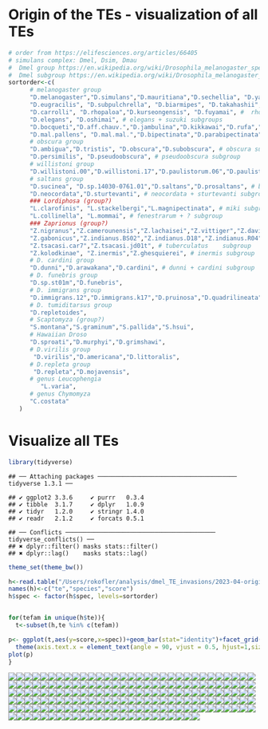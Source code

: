 Origin of the TEs - visualization of all TEs
================

``` r
# order from https://elifesciences.org/articles/66405
# simulans complex: Dmel, Dsim, Dmau
#  Dmel group https://en.wikipedia.org/wiki/Drosophila_melanogaster_species_group
#  Dmel subgroup https://en.wikipedia.org/wiki/Drosophila_melanogaster_species_subgroup
sortorder<-c( 
      # melanogaster group
      "D.melanogaster","D.simulans","D.mauritiana","D.sechellia", "D.yakuba", "D.teissieri.273.3","D.teissieri.ct02","D.erecta", # melanogaster subgroup
      "D.eugracilis", "D.subpulchrella", "D.biarmipes", "D.takahashii", "D.ficusphila", # several subroups
      "D.carrolli", "D.rhopaloa","D.kurseongensis", "D.fuyamai", #  rhopaloa subgroup
      "D.elegans", "D.oshimai", # elegans + suzuki subgroups
      "D.bocqueti","D.aff.chauv.","D.jambulina","D.kikkawai","D.rufa","D.triauraria", # montium subgroup
      "D.mal.pallens", "D.mal.mal.","D.bipectinata","D.parabipectinata","D.pseuan.pseuan.","D.pseuan.nigrens","D.ananassae","D.varians","D.ercepeae", # ananase subgroup
      # obscura group
      "D.ambigua","D.tristis", "D.obscura","D.subobscura", # obscura subgroup
      "D.persimilis", "D.pseudoobscura", # pseudoobscura subgroup
      # willistoni group 
      "D.willistoni.00","D.willistoni.17","D.paulistorum.06","D.paulistorum.12","D.tropicalis","D.insularis", "D.equinoxialis", # willistoni subgroup
      # saltans group
      "D.sucinea", "D.sp.14030-0761.01","D.saltans","D.prosaltans", # bocainensis + saltans subgroups
      "D.neocordata","D.sturtevanti", # neocordata + sturtevanti subgroup
      ### Lordiphosa (group?)
      "L.clarofinis", "L.stackelbergi","L.magnipectinata", # miki subgroup
      "L.collinella", "L.mommai", # fenestrarum + ? subgroup
      ### Zaprionus (group?)
      "Z.nigranus","Z.camerounensis","Z.lachaisei","Z.vittiger","Z.davidi","Z.taronus","Z.capensis", # vittiger subgroups
      "Z.gabonicus","Z.indianus.BS02","Z.indianus.D18","Z.indianus.R04","Z.indianus.V01","Z.africanus","Z.ornatus", # vittiger subgroup
      "Z.tsacasi.car7","Z.tsacasi.jd01t", # tuberculatus    subgroup
      "Z.kolodkinae", "Z.inermis","Z.ghesquierei", # inermis subgroup
      # D. cardini group
      "D.dunni","D.arawakana","D.cardini", # dunni + cardini subgroup
      # D. funebris group
      "D.sp.st01m","D.funebris",
      # D. immigrans group
      "D.immigrans.12","D.immigrans.k17","D.pruinosa","D.quadrilineata",
      # D. tumiditarsus group
      "D.repletoides",
      # Scaptomyza (group?)
      "S.montana","S.graminum","S.pallida","S.hsui",
      # Hawaiian Droso
      "D.sproati","D.murphyi","D.grimshawi",
      # D.virilis group
       "D.virilis","D.americana","D.littoralis",
      # D.repleta group
       "D.repleta","D.mojavensis",
      # genus Leucophengia
         "L.varia",
      # genus Chymomyza
      "C.costata"
   )
```

# Visualize all TEs

``` r
library(tidyverse)
```

    ## ── Attaching packages ─────────────────────────────────────── tidyverse 1.3.1 ──

    ## ✔ ggplot2 3.3.6     ✔ purrr   0.3.4
    ## ✔ tibble  3.1.7     ✔ dplyr   1.0.9
    ## ✔ tidyr   1.2.0     ✔ stringr 1.4.0
    ## ✔ readr   2.1.2     ✔ forcats 0.5.1

    ## ── Conflicts ────────────────────────────────────────── tidyverse_conflicts() ──
    ## ✖ dplyr::filter() masks stats::filter()
    ## ✖ dplyr::lag()    masks stats::lag()

``` r
theme_set(theme_bw())

h<-read.table("/Users/rokofler/analysis/dmel_TE_invasions/2023-04-origin-101-genomes-ro-2/te-species-score.txt",header=F)
names(h)<-c("te","species","score")
h$spec <- factor(h$spec, levels=sortorder)


for(tefam in unique(h$te)){
  t<-subset(h,te %in% c(tefam))

p<- ggplot(t,aes(y=score,x=spec))+geom_bar(stat="identity")+facet_grid(te~.)+
  theme(axis.text.x = element_text(angle = 90, vjust = 0.5, hjust=1,size=5))
plot(p)
}
```

![](03-101genomes-visualize-all_files/figure-gfm/unnamed-chunk-2-1.png)<!-- -->![](03-101genomes-visualize-all_files/figure-gfm/unnamed-chunk-2-2.png)<!-- -->![](03-101genomes-visualize-all_files/figure-gfm/unnamed-chunk-2-3.png)<!-- -->![](03-101genomes-visualize-all_files/figure-gfm/unnamed-chunk-2-4.png)<!-- -->![](03-101genomes-visualize-all_files/figure-gfm/unnamed-chunk-2-5.png)<!-- -->![](03-101genomes-visualize-all_files/figure-gfm/unnamed-chunk-2-6.png)<!-- -->![](03-101genomes-visualize-all_files/figure-gfm/unnamed-chunk-2-7.png)<!-- -->![](03-101genomes-visualize-all_files/figure-gfm/unnamed-chunk-2-8.png)<!-- -->![](03-101genomes-visualize-all_files/figure-gfm/unnamed-chunk-2-9.png)<!-- -->![](03-101genomes-visualize-all_files/figure-gfm/unnamed-chunk-2-10.png)<!-- -->![](03-101genomes-visualize-all_files/figure-gfm/unnamed-chunk-2-11.png)<!-- -->![](03-101genomes-visualize-all_files/figure-gfm/unnamed-chunk-2-12.png)<!-- -->![](03-101genomes-visualize-all_files/figure-gfm/unnamed-chunk-2-13.png)<!-- -->![](03-101genomes-visualize-all_files/figure-gfm/unnamed-chunk-2-14.png)<!-- -->![](03-101genomes-visualize-all_files/figure-gfm/unnamed-chunk-2-15.png)<!-- -->![](03-101genomes-visualize-all_files/figure-gfm/unnamed-chunk-2-16.png)<!-- -->![](03-101genomes-visualize-all_files/figure-gfm/unnamed-chunk-2-17.png)<!-- -->![](03-101genomes-visualize-all_files/figure-gfm/unnamed-chunk-2-18.png)<!-- -->![](03-101genomes-visualize-all_files/figure-gfm/unnamed-chunk-2-19.png)<!-- -->![](03-101genomes-visualize-all_files/figure-gfm/unnamed-chunk-2-20.png)<!-- -->![](03-101genomes-visualize-all_files/figure-gfm/unnamed-chunk-2-21.png)<!-- -->![](03-101genomes-visualize-all_files/figure-gfm/unnamed-chunk-2-22.png)<!-- -->![](03-101genomes-visualize-all_files/figure-gfm/unnamed-chunk-2-23.png)<!-- -->![](03-101genomes-visualize-all_files/figure-gfm/unnamed-chunk-2-24.png)<!-- -->![](03-101genomes-visualize-all_files/figure-gfm/unnamed-chunk-2-25.png)<!-- -->![](03-101genomes-visualize-all_files/figure-gfm/unnamed-chunk-2-26.png)<!-- -->![](03-101genomes-visualize-all_files/figure-gfm/unnamed-chunk-2-27.png)<!-- -->![](03-101genomes-visualize-all_files/figure-gfm/unnamed-chunk-2-28.png)<!-- -->![](03-101genomes-visualize-all_files/figure-gfm/unnamed-chunk-2-29.png)<!-- -->![](03-101genomes-visualize-all_files/figure-gfm/unnamed-chunk-2-30.png)<!-- -->![](03-101genomes-visualize-all_files/figure-gfm/unnamed-chunk-2-31.png)<!-- -->![](03-101genomes-visualize-all_files/figure-gfm/unnamed-chunk-2-32.png)<!-- -->![](03-101genomes-visualize-all_files/figure-gfm/unnamed-chunk-2-33.png)<!-- -->![](03-101genomes-visualize-all_files/figure-gfm/unnamed-chunk-2-34.png)<!-- -->![](03-101genomes-visualize-all_files/figure-gfm/unnamed-chunk-2-35.png)<!-- -->![](03-101genomes-visualize-all_files/figure-gfm/unnamed-chunk-2-36.png)<!-- -->![](03-101genomes-visualize-all_files/figure-gfm/unnamed-chunk-2-37.png)<!-- -->![](03-101genomes-visualize-all_files/figure-gfm/unnamed-chunk-2-38.png)<!-- -->![](03-101genomes-visualize-all_files/figure-gfm/unnamed-chunk-2-39.png)<!-- -->![](03-101genomes-visualize-all_files/figure-gfm/unnamed-chunk-2-40.png)<!-- -->![](03-101genomes-visualize-all_files/figure-gfm/unnamed-chunk-2-41.png)<!-- -->![](03-101genomes-visualize-all_files/figure-gfm/unnamed-chunk-2-42.png)<!-- -->![](03-101genomes-visualize-all_files/figure-gfm/unnamed-chunk-2-43.png)<!-- -->![](03-101genomes-visualize-all_files/figure-gfm/unnamed-chunk-2-44.png)<!-- -->![](03-101genomes-visualize-all_files/figure-gfm/unnamed-chunk-2-45.png)<!-- -->![](03-101genomes-visualize-all_files/figure-gfm/unnamed-chunk-2-46.png)<!-- -->![](03-101genomes-visualize-all_files/figure-gfm/unnamed-chunk-2-47.png)<!-- -->![](03-101genomes-visualize-all_files/figure-gfm/unnamed-chunk-2-48.png)<!-- -->![](03-101genomes-visualize-all_files/figure-gfm/unnamed-chunk-2-49.png)<!-- -->![](03-101genomes-visualize-all_files/figure-gfm/unnamed-chunk-2-50.png)<!-- -->![](03-101genomes-visualize-all_files/figure-gfm/unnamed-chunk-2-51.png)<!-- -->![](03-101genomes-visualize-all_files/figure-gfm/unnamed-chunk-2-52.png)<!-- -->![](03-101genomes-visualize-all_files/figure-gfm/unnamed-chunk-2-53.png)<!-- -->![](03-101genomes-visualize-all_files/figure-gfm/unnamed-chunk-2-54.png)<!-- -->![](03-101genomes-visualize-all_files/figure-gfm/unnamed-chunk-2-55.png)<!-- -->![](03-101genomes-visualize-all_files/figure-gfm/unnamed-chunk-2-56.png)<!-- -->![](03-101genomes-visualize-all_files/figure-gfm/unnamed-chunk-2-57.png)<!-- -->![](03-101genomes-visualize-all_files/figure-gfm/unnamed-chunk-2-58.png)<!-- -->![](03-101genomes-visualize-all_files/figure-gfm/unnamed-chunk-2-59.png)<!-- -->![](03-101genomes-visualize-all_files/figure-gfm/unnamed-chunk-2-60.png)<!-- -->![](03-101genomes-visualize-all_files/figure-gfm/unnamed-chunk-2-61.png)<!-- -->![](03-101genomes-visualize-all_files/figure-gfm/unnamed-chunk-2-62.png)<!-- -->![](03-101genomes-visualize-all_files/figure-gfm/unnamed-chunk-2-63.png)<!-- -->![](03-101genomes-visualize-all_files/figure-gfm/unnamed-chunk-2-64.png)<!-- -->![](03-101genomes-visualize-all_files/figure-gfm/unnamed-chunk-2-65.png)<!-- -->![](03-101genomes-visualize-all_files/figure-gfm/unnamed-chunk-2-66.png)<!-- -->![](03-101genomes-visualize-all_files/figure-gfm/unnamed-chunk-2-67.png)<!-- -->![](03-101genomes-visualize-all_files/figure-gfm/unnamed-chunk-2-68.png)<!-- -->![](03-101genomes-visualize-all_files/figure-gfm/unnamed-chunk-2-69.png)<!-- -->![](03-101genomes-visualize-all_files/figure-gfm/unnamed-chunk-2-70.png)<!-- -->![](03-101genomes-visualize-all_files/figure-gfm/unnamed-chunk-2-71.png)<!-- -->![](03-101genomes-visualize-all_files/figure-gfm/unnamed-chunk-2-72.png)<!-- -->![](03-101genomes-visualize-all_files/figure-gfm/unnamed-chunk-2-73.png)<!-- -->![](03-101genomes-visualize-all_files/figure-gfm/unnamed-chunk-2-74.png)<!-- -->![](03-101genomes-visualize-all_files/figure-gfm/unnamed-chunk-2-75.png)<!-- -->![](03-101genomes-visualize-all_files/figure-gfm/unnamed-chunk-2-76.png)<!-- -->![](03-101genomes-visualize-all_files/figure-gfm/unnamed-chunk-2-77.png)<!-- -->![](03-101genomes-visualize-all_files/figure-gfm/unnamed-chunk-2-78.png)<!-- -->![](03-101genomes-visualize-all_files/figure-gfm/unnamed-chunk-2-79.png)<!-- -->![](03-101genomes-visualize-all_files/figure-gfm/unnamed-chunk-2-80.png)<!-- -->![](03-101genomes-visualize-all_files/figure-gfm/unnamed-chunk-2-81.png)<!-- -->![](03-101genomes-visualize-all_files/figure-gfm/unnamed-chunk-2-82.png)<!-- -->![](03-101genomes-visualize-all_files/figure-gfm/unnamed-chunk-2-83.png)<!-- -->![](03-101genomes-visualize-all_files/figure-gfm/unnamed-chunk-2-84.png)<!-- -->![](03-101genomes-visualize-all_files/figure-gfm/unnamed-chunk-2-85.png)<!-- -->![](03-101genomes-visualize-all_files/figure-gfm/unnamed-chunk-2-86.png)<!-- -->![](03-101genomes-visualize-all_files/figure-gfm/unnamed-chunk-2-87.png)<!-- -->![](03-101genomes-visualize-all_files/figure-gfm/unnamed-chunk-2-88.png)<!-- -->![](03-101genomes-visualize-all_files/figure-gfm/unnamed-chunk-2-89.png)<!-- -->![](03-101genomes-visualize-all_files/figure-gfm/unnamed-chunk-2-90.png)<!-- -->![](03-101genomes-visualize-all_files/figure-gfm/unnamed-chunk-2-91.png)<!-- -->![](03-101genomes-visualize-all_files/figure-gfm/unnamed-chunk-2-92.png)<!-- -->![](03-101genomes-visualize-all_files/figure-gfm/unnamed-chunk-2-93.png)<!-- -->![](03-101genomes-visualize-all_files/figure-gfm/unnamed-chunk-2-94.png)<!-- -->![](03-101genomes-visualize-all_files/figure-gfm/unnamed-chunk-2-95.png)<!-- -->![](03-101genomes-visualize-all_files/figure-gfm/unnamed-chunk-2-96.png)<!-- -->![](03-101genomes-visualize-all_files/figure-gfm/unnamed-chunk-2-97.png)<!-- -->![](03-101genomes-visualize-all_files/figure-gfm/unnamed-chunk-2-98.png)<!-- -->![](03-101genomes-visualize-all_files/figure-gfm/unnamed-chunk-2-99.png)<!-- -->![](03-101genomes-visualize-all_files/figure-gfm/unnamed-chunk-2-100.png)<!-- -->![](03-101genomes-visualize-all_files/figure-gfm/unnamed-chunk-2-101.png)<!-- -->![](03-101genomes-visualize-all_files/figure-gfm/unnamed-chunk-2-102.png)<!-- -->![](03-101genomes-visualize-all_files/figure-gfm/unnamed-chunk-2-103.png)<!-- -->![](03-101genomes-visualize-all_files/figure-gfm/unnamed-chunk-2-104.png)<!-- -->![](03-101genomes-visualize-all_files/figure-gfm/unnamed-chunk-2-105.png)<!-- -->![](03-101genomes-visualize-all_files/figure-gfm/unnamed-chunk-2-106.png)<!-- -->![](03-101genomes-visualize-all_files/figure-gfm/unnamed-chunk-2-107.png)<!-- -->![](03-101genomes-visualize-all_files/figure-gfm/unnamed-chunk-2-108.png)<!-- -->![](03-101genomes-visualize-all_files/figure-gfm/unnamed-chunk-2-109.png)<!-- -->![](03-101genomes-visualize-all_files/figure-gfm/unnamed-chunk-2-110.png)<!-- -->![](03-101genomes-visualize-all_files/figure-gfm/unnamed-chunk-2-111.png)<!-- -->![](03-101genomes-visualize-all_files/figure-gfm/unnamed-chunk-2-112.png)<!-- -->![](03-101genomes-visualize-all_files/figure-gfm/unnamed-chunk-2-113.png)<!-- -->![](03-101genomes-visualize-all_files/figure-gfm/unnamed-chunk-2-114.png)<!-- -->![](03-101genomes-visualize-all_files/figure-gfm/unnamed-chunk-2-115.png)<!-- -->![](03-101genomes-visualize-all_files/figure-gfm/unnamed-chunk-2-116.png)<!-- -->![](03-101genomes-visualize-all_files/figure-gfm/unnamed-chunk-2-117.png)<!-- -->![](03-101genomes-visualize-all_files/figure-gfm/unnamed-chunk-2-118.png)<!-- -->![](03-101genomes-visualize-all_files/figure-gfm/unnamed-chunk-2-119.png)<!-- -->![](03-101genomes-visualize-all_files/figure-gfm/unnamed-chunk-2-120.png)<!-- -->![](03-101genomes-visualize-all_files/figure-gfm/unnamed-chunk-2-121.png)<!-- -->![](03-101genomes-visualize-all_files/figure-gfm/unnamed-chunk-2-122.png)<!-- -->![](03-101genomes-visualize-all_files/figure-gfm/unnamed-chunk-2-123.png)<!-- -->![](03-101genomes-visualize-all_files/figure-gfm/unnamed-chunk-2-124.png)<!-- -->![](03-101genomes-visualize-all_files/figure-gfm/unnamed-chunk-2-125.png)<!-- -->![](03-101genomes-visualize-all_files/figure-gfm/unnamed-chunk-2-126.png)<!-- -->![](03-101genomes-visualize-all_files/figure-gfm/unnamed-chunk-2-127.png)<!-- -->![](03-101genomes-visualize-all_files/figure-gfm/unnamed-chunk-2-128.png)<!-- -->![](03-101genomes-visualize-all_files/figure-gfm/unnamed-chunk-2-129.png)<!-- -->![](03-101genomes-visualize-all_files/figure-gfm/unnamed-chunk-2-130.png)<!-- -->![](03-101genomes-visualize-all_files/figure-gfm/unnamed-chunk-2-131.png)<!-- -->![](03-101genomes-visualize-all_files/figure-gfm/unnamed-chunk-2-132.png)<!-- -->![](03-101genomes-visualize-all_files/figure-gfm/unnamed-chunk-2-133.png)<!-- -->![](03-101genomes-visualize-all_files/figure-gfm/unnamed-chunk-2-134.png)<!-- -->![](03-101genomes-visualize-all_files/figure-gfm/unnamed-chunk-2-135.png)<!-- -->![](03-101genomes-visualize-all_files/figure-gfm/unnamed-chunk-2-136.png)<!-- -->![](03-101genomes-visualize-all_files/figure-gfm/unnamed-chunk-2-137.png)<!-- -->![](03-101genomes-visualize-all_files/figure-gfm/unnamed-chunk-2-138.png)<!-- -->![](03-101genomes-visualize-all_files/figure-gfm/unnamed-chunk-2-139.png)<!-- -->![](03-101genomes-visualize-all_files/figure-gfm/unnamed-chunk-2-140.png)<!-- -->![](03-101genomes-visualize-all_files/figure-gfm/unnamed-chunk-2-141.png)<!-- -->![](03-101genomes-visualize-all_files/figure-gfm/unnamed-chunk-2-142.png)<!-- -->![](03-101genomes-visualize-all_files/figure-gfm/unnamed-chunk-2-143.png)<!-- -->![](03-101genomes-visualize-all_files/figure-gfm/unnamed-chunk-2-144.png)<!-- -->![](03-101genomes-visualize-all_files/figure-gfm/unnamed-chunk-2-145.png)<!-- -->![](03-101genomes-visualize-all_files/figure-gfm/unnamed-chunk-2-146.png)<!-- -->![](03-101genomes-visualize-all_files/figure-gfm/unnamed-chunk-2-147.png)<!-- -->![](03-101genomes-visualize-all_files/figure-gfm/unnamed-chunk-2-148.png)<!-- -->![](03-101genomes-visualize-all_files/figure-gfm/unnamed-chunk-2-149.png)<!-- -->![](03-101genomes-visualize-all_files/figure-gfm/unnamed-chunk-2-150.png)<!-- -->![](03-101genomes-visualize-all_files/figure-gfm/unnamed-chunk-2-151.png)<!-- -->![](03-101genomes-visualize-all_files/figure-gfm/unnamed-chunk-2-152.png)<!-- -->![](03-101genomes-visualize-all_files/figure-gfm/unnamed-chunk-2-153.png)<!-- -->![](03-101genomes-visualize-all_files/figure-gfm/unnamed-chunk-2-154.png)<!-- -->![](03-101genomes-visualize-all_files/figure-gfm/unnamed-chunk-2-155.png)<!-- -->![](03-101genomes-visualize-all_files/figure-gfm/unnamed-chunk-2-156.png)<!-- -->![](03-101genomes-visualize-all_files/figure-gfm/unnamed-chunk-2-157.png)<!-- -->![](03-101genomes-visualize-all_files/figure-gfm/unnamed-chunk-2-158.png)<!-- -->![](03-101genomes-visualize-all_files/figure-gfm/unnamed-chunk-2-159.png)<!-- -->![](03-101genomes-visualize-all_files/figure-gfm/unnamed-chunk-2-160.png)<!-- -->![](03-101genomes-visualize-all_files/figure-gfm/unnamed-chunk-2-161.png)<!-- -->![](03-101genomes-visualize-all_files/figure-gfm/unnamed-chunk-2-162.png)<!-- -->![](03-101genomes-visualize-all_files/figure-gfm/unnamed-chunk-2-163.png)<!-- -->![](03-101genomes-visualize-all_files/figure-gfm/unnamed-chunk-2-164.png)<!-- -->![](03-101genomes-visualize-all_files/figure-gfm/unnamed-chunk-2-165.png)<!-- -->![](03-101genomes-visualize-all_files/figure-gfm/unnamed-chunk-2-166.png)<!-- -->![](03-101genomes-visualize-all_files/figure-gfm/unnamed-chunk-2-167.png)<!-- -->![](03-101genomes-visualize-all_files/figure-gfm/unnamed-chunk-2-168.png)<!-- -->![](03-101genomes-visualize-all_files/figure-gfm/unnamed-chunk-2-169.png)<!-- -->![](03-101genomes-visualize-all_files/figure-gfm/unnamed-chunk-2-170.png)<!-- -->![](03-101genomes-visualize-all_files/figure-gfm/unnamed-chunk-2-171.png)<!-- -->![](03-101genomes-visualize-all_files/figure-gfm/unnamed-chunk-2-172.png)<!-- -->![](03-101genomes-visualize-all_files/figure-gfm/unnamed-chunk-2-173.png)<!-- -->![](03-101genomes-visualize-all_files/figure-gfm/unnamed-chunk-2-174.png)<!-- -->![](03-101genomes-visualize-all_files/figure-gfm/unnamed-chunk-2-175.png)<!-- -->![](03-101genomes-visualize-all_files/figure-gfm/unnamed-chunk-2-176.png)<!-- -->![](03-101genomes-visualize-all_files/figure-gfm/unnamed-chunk-2-177.png)<!-- -->![](03-101genomes-visualize-all_files/figure-gfm/unnamed-chunk-2-178.png)<!-- -->![](03-101genomes-visualize-all_files/figure-gfm/unnamed-chunk-2-179.png)<!-- -->
